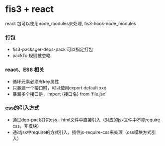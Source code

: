 # fis3 + react
react 包可以使用node_modules来处理, fis3-hook-node_modules


### 打包
+ fis3-packager-deps-pack 可以指定打包
+ packTo 规则被忽略


### react、ES6 相关
+ 循环元素必须有key属性
+ 只暴漏一个接口时，可以使用export default xxx
+ 暴漏多个接口是，import {接口名} from 'file.jsx'


### css的引入方式
+ 通过dep-pack打包css，html文件中直接引入（对应的jsx文件中不能require css，非模块）
+ 通过jsx中require的方式引入，插件js-require-css来处理（css模块方式引入）